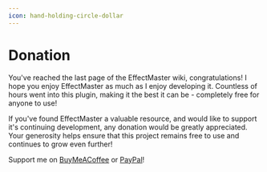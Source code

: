 ```yaml
---
icon: hand-holding-circle-dollar
---
```


# Donation

You've reached the last page of the EffectMaster wiki, congratulations! I hope you enjoy EffectMaster as much as I enjoy developing it. Countless of hours went into this plugin, making it the best it can be - completely free for anyone to use!&#x20;

If you've found EffectMaster a valuable resource, and would like to support it's continuing development, any donation would be greatly appreciated. Your generosity helps ensure that this project remains free to use and continues to grow even further!

Support me on [BuyMeACoffee](https://bmc.link/M64DiamondStar) or [PayPal](https://www.paypal.com/paypalme/m64diamondstar)!
